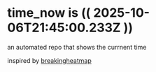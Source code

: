 # time_now is (( 2025-10-06T21:45:00.233Z ))

an automated repo that shows the currnent time

inspired by [breakingheatmap](https://github.com/breakingheatmap/breakingheatmap)